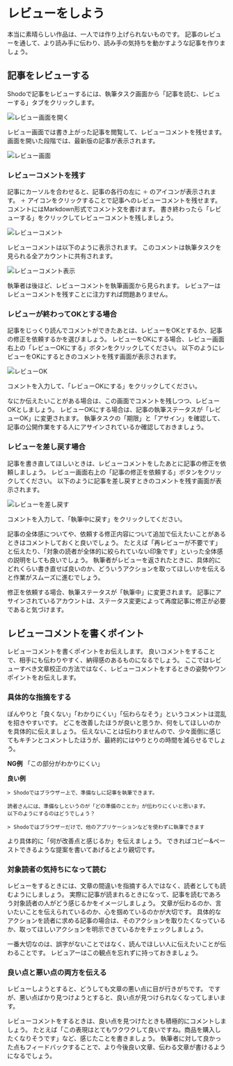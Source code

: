 # レビューをしよう

本当に素晴らしい作品は、一人では作り上げられないものです。
記事のレビューを通して、より読み手に伝わり、読み手の気持ちを動かすような記事を作りましょう。

## 記事をレビューする

Shodoで記事をレビューするには、執筆タスク画面から「記事を読む、レビューする」タブをクリックします。

![レビュー画面を開く](./_img/review_start.png)

レビュー画面では書き上がった記事を閲覧して、レビューコメントを残せます。
画面を開いた段階では、最新版の記事が表示されます。

![レビュー画面](./_img/review_page.png)

### レビューコメントを残す

記事にカーソルを合わせると、記事の各行の左に `＋` のアイコンが表示されます。
`＋` アイコンをクリックすることで記事へのレビューコメントを残せます。
コメントにはMarkdown形式でコメント文を書けます。
書き終わったら「レビューする」をクリックしてレビューコメントを残しましょう。

![レビューコメント](./_img/review_comment.png)

レビューコメントは以下のように表示されます。
このコメントは執筆タスクを見られる全アカウントに共有されます。

![レビューコメント表示](./_img/review_comment_view.png)

執筆者は後ほど、レビューコメントを執筆画面から見られます。
レビュアーはレビューコメントを残すことに注力すれば問題ありません。

### レビューが終わってOKとする場合

記事をじっくり読んでコメントができたあとは、レビューをOKとするか、記事の修正を依頼するかを選びましょう。
レビューをOKにする場合、レビュー画面右上の「レビューOKにする」ボタンをクリックしてください。
以下のようにレビューをOKにするときのコメントを残す画面が表示されます。

![レビューOK](./_img/review_ok.png)

コメントを入力して、「レビューOKにする」をクリックしてください。

なにか伝えたいことがある場合は、この画面でコメントを残しつつ、レビューOKとしましょう。
レビューOKにする場合は、記事の執筆ステータスが「レビューOK」に変更されます。
執筆タスクの「期限」と「アサイン」を確認して、記事の公開作業をする人にアサインされているか確認しておきましょう。

### レビューを差し戻す場合

記事を書き直してほしいときは、レビューコメントをしたあとに記事の修正を依頼しましょう。
レビュー画面右上の「記事の修正を依頼する」ボタンをクリックしてください。
以下のように記事を差し戻すときのコメントを残す画面が表示されます。

![レビューを差し戻す](./_img/review_ng.png)

コメントを入力して、「執筆中に戻す」をクリックしてください。

記事の全体感についてや、依頼する修正内容について追加で伝えたいことがあるときはコメントしておくと良いでしょう。
たとえば「再レビューが不要です」と伝えたり、「対象の読者が全体的に絞られていない印象です」といった全体感の説明をしても良いでしょう。
執筆者がレビューを返されたときに、具体的にどれくらい書き直せば良いのか、どういうアクションを取ってほしいかを伝えると作業がスムーズに進むでしょう。

修正を依頼する場合、執筆ステータスが「執筆中」に変更されます。
記事にアサインされているアカウントは、ステータス変更によって再度記事に修正が必要であると気づけます。

## レビューコメントを書くポイント

レビューコメントを書くポイントをお伝えします。
良いコメントをすることで、相手にも伝わりやすく、納得感のあるものになるでしょう。
ここではレビューすべき文章校正の方法ではなく、レビューコメントをするときの姿勢やワンポイントをお伝えします。

### 具体的な指摘をする

ぼんやりと「良くない」「わかりにくい」「伝わらなそう」というコメントは混乱を招きやすいです。
どこを改善したほうが良いと思うか、何をしてほしいのかを具体的に伝えましょう。
伝えないことは伝わりませんので、少々面倒に感じてもキチンとコメントしたほうが、最終的にはやりとりの時間を減らせるでしょう。

**NG例**
「この部分がわかりにくい」

**良い例**
```
> Shodoではブラウザー上で、準備なしに記事を執筆できます。

読者さんには、準備なしというのが「どの準備のことか」が伝わりにくいと思います。
以下のようにするのはどうでしょう？

> Shodoではブラウザーだけで、他のアプリケーションなどを使わずに執筆できます
```
より具体的に「何が改善点と感じるか」を伝えましょう。
できればコピー&ペーストできるような提案を書いてあげるとより親切です。

### 対象読者の気持ちになって読む

レビューをするときには、文章の間違いを指摘する人ではなく、読者としても読むようにしましょう。
実際に記事が読まれるときになって、記事を読むであろう対象読者の人がどう感じるかをイメージしましょう。
文章が伝わるのか、言いたいことを伝えられているのか、心を掴めているのかが大切です。
具体的なアクションを読者に求める記事の場合は、そのアクションを取りたくなっているか、取ってほしいアクションを明示できているかをチェックしましょう。

一番大切なのは、誤字がないことではなく、読んでほしい人に伝えたいことが伝わることです。
レビュアーはこの観点を忘れずに持っておきましょう。

### 良い点と悪い点の両方を伝える

レビューしようとすると、どうしても文章の悪い点に目が行きがちです。
ですが、悪い点ばかり見つけようとすると、良い点が見つけられなくなってしまいます。

レビューコメントをするときは、良い点を見つけたときも積極的にコメントしましょう。
たとえば「この表現はとてもワクワクして良いですね。商品を購入したくなりそうです」など、感じたことを書きましょう。
執筆者に対して良かった点もフィードバックすることで、より今後良い文章、伝わる文章が書けるようになるでしょう。
